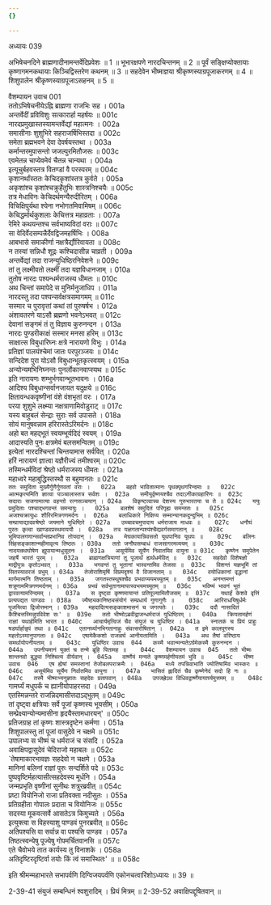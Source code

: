 ```yaml
---
{}

---
```



अध्यायः 039

अभिषेचनदिने ब्राह्मणादीनामन्तर्वेदिप्रवेशः ॥ 1 ॥ भूभारक्षपणे नारदचिन्तनम् ॥ 2 ॥ पूर्वं सङ्क्षिप्योक्तायाः कृष्णागमनकथायाः किञ्चिद्विस्तरेण कथनम् ॥ 3 ॥ सहदेवेन  भीष्माज्ञया श्रीकृष्णस्याग्रपूजाकरणम् ॥ 4 ॥ शिशुपालेन श्रीकृष्णस्याग्रपूजाऽसहनम् ॥ 5 ॥

वैशम्पायन उवाच 	001  
ततोऽभिषेचनीयेऽह्नि ब्राह्मणा राजभिः सह ।	001a  
अन्तर्वेदीं प्रविविशुः सत्कारार्हा महर्षयः ॥	001c  
नारदप्रमुखास्तस्यामन्तर्वेद्यां महात्मनः ।	002a  
समासीनाः शुशुभिरे सहराजर्षिभिस्तदा ॥	002c  
समेता ब्रह्मभवने देवा देवर्षयस्तथा ।	003a  
कर्मान्तरमुपासन्तो जजल्पुरमितौजसः ॥	003c  
एवमेतन्न चाप्येवमेवं चैतन्न चान्यथा ।	004a  
इत्यूचुर्बहवस्तत्र वितण्डां वै परस्परम् ॥	004c  
कृशानर्थांस्ततः केचिदकृशांस्तत्र कुर्वते ।	005a  
अकृशांश्च कृशांश्चक्रुर्हेतुभिः शास्त्रनिश्चयैः ॥	005c  
तत्र मेधाविनः केचिदर्थमन्यैरुदीरितम् ।	006a  
विचिक्षिपुर्यथा श्येना नभोगतमिवामिषम् ॥	006c  
केचिद्धर्मार्थकुशलाः केचित्तत्र महाव्रताः ।	007a  
रेमिरे कथयन्तश्च सर्वभाष्यविदां वराः ॥	007c  
सा वेदिर्वेदसम्पन्नैर्देवद्विजमहर्षिभिः ।	008a  
आबभासे समाकीर्णा नक्षत्रैर्द्यौरिवायता ॥	008c  
न तस्यां सन्निधौ शूद्रः कश्चिदासीन्न चाव्रती ।	009a  
अन्तर्वेद्यां तदा राजन्युधिष्ठिरनिवेशने ॥	009c  
तां तु लक्ष्मीवतो लक्ष्मीं तदा यज्ञविधानजाम् ।	010a  
तुतोष नारदः पश्यन्धर्मराजस्य धीमतः ॥	010c  
अथ चिन्तां समापेदे स मुनिर्मनुजाधिप ।	011a  
नारदस्तु तदा पश्यन्सर्वक्षत्रसमागमम् ॥	011c  
सस्मार च पुरावृत्तां कथां तां पुरुषर्षभ ।	012a  
अंशावतरणे याऽसौ ब्रह्मणो भवनेऽभवत् ॥	012c  
देवानां सङ्गमं तं तु विज्ञाय कुरुनन्दन ।	013a  
नारदः पुण्डरीकाक्षं सस्मार मनसा हरिम् ॥	013c  
साक्षात्स विबुधारिघ्नः क्षत्रे नारायणो विभुः ।	014a  
प्रतिज्ञां पालयंश्चेमां जातः परपुरञ्जयः ॥	014c  
सन्दिदेश पुरा योऽसौ विबुधान्भूतकृत्स्वयम् ।	015a  
अन्योन्यमभिनिघ्नन्तः पुनर्लोकानवाप्स्यथ ॥	015c  
इति नारायणः शम्भुर्भगवान्भूतभावनः ।	016a  
आदिश्य विबुधान्सर्वानजायत यदुक्षये ॥	016c  
क्षितावन्धकवृष्णीनां वंशे वंशभृतां वरः ।	017a  
परया शुशुभे लक्ष्म्या नक्षत्राणामिवोडुराट् ॥	017c  
यस्य बाहुबलं सेन्द्राः सुराः सर्व उपासते ।	018a  
सोयं मानुषवन्नाम हरिरास्तेऽरिमर्दनः ॥	018c  
अहो बत महद्भूतं स्वयम्भूर्यदिदं स्वयम् ।	019a  
आदास्यति पुनः क्षत्रमेवं बलसमन्वितम् ॥	019c  
इत्येतां नारदश्चिन्तां चिन्तयामास सर्ववित् ।	020a  
हरिं नारायणं ज्ञात्वा यज्ञैरीज्यं तमीश्वरम् ॥	020c  
तस्मिन्धर्मविदां श्रेष्ठो धर्मराजस्य धीमतः ।	021a  
महाध्वरे महाबुद्धिस्तस्थौ स बहुमानतः ॥	021c  
`ततः समुदिता मुख्यैर्गुणैर्गुणवतां वराः ।	022a  
बहवो भावितात्मानः पृथक्पृथगरिन्दमाः ॥	022c  
आत्मकृत्यमिति ज्ञात्वा पाञ्चालास्तत्र सर्वशः ।	023a  
समीयुर्वृष्णयश्चैव तदाऽनीकाग्रहारिणः ॥	023c  
सदाराः सजनामात्या वहन्तो रत्नसञ्चयान् ।	024a  
विकृष्टत्वाच्च देशस्य गुरुभारतया च ते ॥	024c  
ययुः प्रमुदिताः पश्चाद्भगवन्तं समन्वयुः ।	025a  
बलशेषं समुदितं परिगृह्य समन्ततः ॥	025c  
अजश्चक्रायुधः शौरिरमित्रगणमर्दनः ।	026a  
बलाधिकारे निक्षिप्य सम्मान्यानकदुन्दुभिम् ॥	026c  
सम्प्रायाद्यादवश्रेष्ठो जयमाने युधिष्ठिरे ।	027a  
उच्चावचमुपादाय धर्मराजाय माधवः ॥	027c  
धनौघं पुरतः कृत्वा खाण्डवप्रस्थमाययौ ।	028a  
तत्र यज्ञगतान्पश्यंश्चैद्यवर्गसमागतान् ॥	028c  
भूमिपालगणान्सर्वान्सप्रभानिव तोयदान् ।	029a  
मेघकायान्निवसतो यूथपानिव यूथपः ॥	029c  
बलिनः सिंहसङ्काशान्महीमावृत्य तिष्ठतः ।	030a  
ततो जनौघसम्बाधं राजसागरमव्ययम् ॥	030c  
नादयन्रथघोषेण ह्युपायान्मधुसूदनः ।	031a  
असूर्यमिव सूर्येण निवातमिव वायुना ॥	031c  
कृष्णेन समुपेतेन जहर्षे भारतं पुरम् ।	032a  
ब्राह्मणक्षत्रियाणां तु पूजार्थं ह्यर्थधर्मवित् ॥	032c  
सहदेवो विशेषज्ञो माद्रीपुत्रः कृतोऽभवत् ।	033a  
भगवन्तं तु भूतानां भास्वन्तमिव तेजसा ॥	033c  
विशन्तं यज्ञभूमिं तां सितस्यावरजं प्रभुम् ।	034a  
तेजोराशिमृषिं विप्रमदृश्यं वै विजानताम् ॥	034c  
वयोधिकानां वृद्धानां मार्गमात्मनि तिष्ठताम् ।	035a  
जगतस्तस्थुषश्चैव प्रभवाप्ययमच्युतम् ॥	035c  
अनन्तमन्तं शत्रूणाममित्रगणमर्दनम् ।	036a  
प्रभवं सर्वभूतानामापत्स्वभयमच्युतम् ॥	036c  
भविष्यं भावनं भूतं द्वारवत्यामरिन्दमम् ।	037a  
स दृष्ट्वा कृष्णमायान्तं प्रतिपूज्यामितौजसम् ॥	037c  
यथार्हं केशवे वृत्तिं प्रत्यपद्यत पाण्डवः ।	038a  
ज्यैष्ठ्यकानिष्ठ्यसंयोगं सम्प्रधार्य गुणागुणैः ॥	038c  
आरिराधयिषुर्धर्मः पूजयित्वा द्विजोत्तमान् ।	039a  
महदादित्यसङ्काशमासनं च जगत्पतेः ।	039c  
ददौ नासादितं कैश्चित्तस्मिन्नुपविवेश सः' ॥	039e  
ततो भीष्मोऽब्रवीद्राजन्धर्मराजं युधिष्ठिरम् ।	040a  
क्रियतामर्हणं राज्ञां यथार्हमिति भारत ॥	040c  
आचार्यमृत्विजं चैव संयुजं च युधिष्ठिर ।	041a  
स्नातकं च प्रियं प्राहुः षडर्घार्हान्नृपं तथा ॥	041c  
एतानर्घ्यानभिगतानाहुः संवत्सरोषितान् ।	042a  
त इमे कालपूगस्य महतोऽस्मानुपागताः ॥	042c  
एषामेकैकशो राजन्नर्घ आनीयतामिति ।	043a  
अथ तैषां वरिष्ठाय समर्थायोपनीयताम् ॥	043c  
युधिष्ठिर उवाच 	044  
कस्मै भवान्मन्यतेऽर्घमेकस्मै कुरुनन्दन ।	044a  
उपनीयमानं युक्तं च तन्मे ब्रूहि पितामह ॥	044c  
वैशम्पायन उवाच 	045  
ततो भीष्मः शान्तनवो बुद्ध्या निश्चित्य वीर्यवान् ।	045a  
वार्ष्णेयं मन्यते कृष्णमर्हणीयतमं भुवि ॥	045c  
भीष्ण उवाच 	046  
एष ह्येषां समस्तानां तेजोबलपराक्रमैः ।	046a  
मध्ये तपन्निवाभाति ज्योतिषामिव भास्करः ॥	046c  
असूर्यमिव सूर्येण निर्वातमिव वायुना ।	047a  
भासितं ह्लादितं चैव कृष्णेनेदं सदो हि नः ॥	047c  
तस्मै भीष्माभ्यनुज्ञातः सहदेवः प्रतापवान् ।	048a  
उपजह्रेऽथ विधिवद्वार्ष्णेयायार्घ्यमुत्तमम् ॥	048c  
`गामर्घ्यं मधुपर्कं च ह्यानीयोपाहरत्तदा ।	049a  
एतस्मिन्नन्तरे राजन्निदमासीत्तदाऽद्भुतम् ॥	049c  
तां दृष्ट्वा क्षत्रियाः सर्वे पूजां कृष्णस्य भूयसीम् ।	050a  
सम्प्रेक्ष्यान्योन्यमासीना हृदयैस्तामधारयन्' ॥	050c  
प्रतिजग्राह तां कृष्णः शास्त्रदृष्टेन कर्मणा ।	051a  
शिशुपालस्तु तां पूजां वासुदेवे न चक्षमे ॥	051c  
उपालभ्य स भीष्मं च धर्मराजं च संसदि ।	052a  
अवाक्षिपद्वासुदेवं चेदिराजो महाबलः ॥	052c  
`तेषामाकारभावज्ञः सहदेवो न चक्षमे ।	053a  
मानिनां बलिनां राज्ञां पुरुः सन्दर्शिते पदे ॥	053c  
पुष्पवृष्टिर्महत्यासीत्सहदेवस्य मूर्धनि ।	054a  
जन्मप्रभृति वृष्णीनां सुनीथः शत्रुरब्रवीत् ॥	054c  
प्रष्टा वियोनिजो राजा प्रतिवक्ता नदीसुतः ।	055a  
प्रतिग्रहीता गोपालः प्रदाता च वियोनिजः ॥	055c  
सदस्या मूकवत्सर्वे आसतेऽत्र किमुच्यते ।	056a  
इत्युक्त्वा स विहस्याशु पाण्डवं पुनरब्रवीत् ॥	056c  
अतिपश्यसि वा सर्वान्न वा पश्यसि पाण्डव ।	057a  
तिष्ठत्स्वन्येषु पूज्येषु गोपमर्चितवानसि ॥	057c  
एते चैवोभये तात कार्यस्य तु विनाशके ।	058a  
अतिदृष्टिरदृष्टिर्वा तयोः किं त्वं समास्थितः' ॥ ॥	058c  

इति श्रीमन्महाभारते सभापर्वणि दिग्विजयपर्वणि एकोनचत्वारिंशोऽध्यायः ॥ 39 ॥

2-39-41 संयुजं सम्बन्धिनं श्वशुरादिम् । प्रियं मित्रम् ॥ 2-39-52 अवाक्षिपद्दूषितवान् ॥